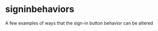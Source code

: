 signinbehaviors
===============

A few examples of ways that the sign-in button behavior can be altered